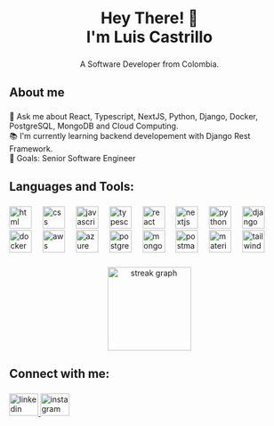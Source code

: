 <h1 align="center">Hey There! 👋<br>I'm Luis Castrillo</h1>

###

<p align="center">A Software Developer from Colombia.</p>

###

<h2 align="left">About me</h2>

###

<p align="left">💬 Ask me about React, Typescript, NextJS, Python, Django, Docker, PostgreSQL, MongoDB and Cloud Computing.<br>📚 I'm currently learning backend developement with Django Rest Framework.<br>🎯 Goals: Senior Software Engineer</p>

###

<h2 align="left">Languages and Tools:</h2>

###

<div align="left">
    <img src="https://skillicons.dev/icons?i=html" height="40" alt="html logo"  />
    <img width="12" />
    <img src="https://skillicons.dev/icons?i=css" height="40" alt="css logo"  />
    <img width="12" />
    <img src="https://cdn.jsdelivr.net/gh/devicons/devicon/icons/javascript/javascript-original.svg" height="40" alt="javascript logo"  />
    <img width="12" />
    <img src="https://cdn.jsdelivr.net/gh/devicons/devicon/icons/typescript/typescript-original.svg" height="40" alt="typescript logo"  />
    <img width="12" />
    <img src="https://skillicons.dev/icons?i=react" height="40" alt="react logo"  />
    <img width="12" />
    <img src="https://cdn.simpleicons.org/nextdotjs/000000" height="40" alt="nextjs logo"  />
    <img width="12" />
    <img src="https://skillicons.dev/icons?i=python" height="40" alt="python logo"  />
    <img width="12" />
    <img src="https://skillicons.dev/icons?i=django" height="40" alt="django logo"  />
    <img width="12" />
    <img src="https://skillicons.dev/icons?i=docker" height="40" alt="docker logo"  />
    <img width="12" />
    <img src="https://skillicons.dev/icons?i=aws" height="40" alt="aws logo"  />
    <img width="12" />
    <img src="https://skillicons.dev/icons?i=azure" height="40" alt="azure logo"  />
    <img width="12" />
    <img src="https://skillicons.dev/icons?i=postgres" height="40" alt="postgres logo"  />
    <img width="12" />
    <img src="https://cdn.jsdelivr.net/gh/devicons/devicon/icons/mongodb/mongodb-original.svg" height="40" alt="mongodb logo"  />
    <img width="12" />
    <img src="https://skillicons.dev/icons?i=postman" height="40" alt="postman logo"  />
    <img width="12" />
    <img src="https://cdn.simpleicons.org/mui/007FFF" height="40" alt="materialui logo"  />
    <img width="12" />
    <img src="https://cdn.simpleicons.org/tailwindcss/06B6D4" height="40" alt="tailwindcss logo"  />
</div>

###

<div align="center">
  <img src="https://streak-stats.demolab.com?user=luiscastrillo97&locale=en&mode=daily&theme=gotham&hide_border=true&border_radius=5&order=3" height="150" alt="streak graph"  />
</div>

###

<h2 align="left">Connect with me:</h2>

###

<div align="left">
  <a href="https://www.linkedin.com/in/luiscastrillojf/" target="_blank">
    <img src="https://raw.githubusercontent.com/maurodesouza/profile-readme-generator/master/src/assets/icons/social/linkedin/default.svg" width="52" height="40" alt="linkedin logo"  />
  </a>
  <a href="https://www.instagram.com/luis_castrillojf/" target="_blank">
    <img src="https://raw.githubusercontent.com/maurodesouza/profile-readme-generator/master/src/assets/icons/social/instagram/default.svg" width="52" height="40" alt="instagram logo"  />
  </a>
</div>

###
